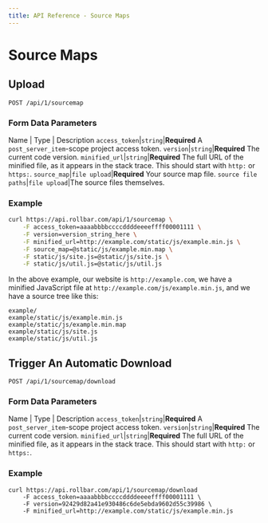 ```yaml
---
title: API Reference - Source Maps
---
```


# Source Maps

## Upload

	POST /api/1/sourcemap

### Form Data Parameters

Name | Type | Description
`access_token`|`string`|**Required** A `post_server_item`-scope project access token.
`version`|`string`|**Required** The current code version.
`minified_url`|`string`|**Required** The full URL of the minified file, as it appears in the stack trace. This should start with `http:` or `https:`.
`source_map`|`file upload`|**Required** Your source map file.
`source file paths`|`file upload`|The source files themselves.

### Example

```bash
curl https://api.rollbar.com/api/1/sourcemap \
	-F access_token=aaaabbbbccccddddeeeeffff00001111 \
	-F version=version_string_here \
	-F minified_url=http://example.com/static/js/example.min.js \
	-F source_map=@static/js/example.min.map \
	-F static/js/site.js=@static/js/site.js \
	-F static/js/util.js=@static/js/util.js
```

In the above example, our website is `http://example.com`, we have a minified JavaScript file at `http://example.com/js/example.min.js`, and we have a source tree like this:

```
example/
example/static/js/example.min.js
example/static/js/example.min.map
example/static/js/site.js
example/static/js/util.js
```

## Trigger An Automatic Download

	POST /api/1/sourcemap/download

### Form Data Parameters

Name | Type | Description
`access_token`|`string`|**Required** A `post_server_item`-scope project access token.
`version`|`string`|**Required** The current code version.
`minified_url`|`string`|**Required** The full URL of the minified file, as it appears in the stack trace. This should start with `http:` or `https:`.


### Example

```
curl https://api.rollbar.com/api/1/sourcemap/download
	-F access_token=aaaabbbbccccddddeeeeffff00001111 \  
	-F version=92429d82a41e930486c6de5ebda9602d55c39986 \  
	-F minified_url=http://example.com/static/js/example.min.js
```

